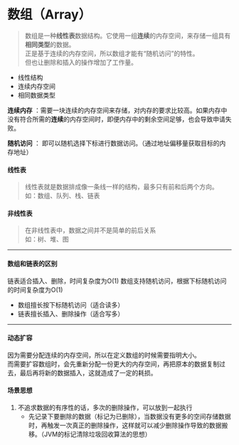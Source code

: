 # 数组（Array）
> 数组是一种**线性表**数据结构。它使用一组**连续**的内存空间，来存储一组具有**相同类型**的数据。<br>
正是基于连续的内存空间，所以数组才能有“随机访问”的特性。<br>但也让删除和插入的操作增加了工作量。

- 线性结构
- 连续内存空间
- 相同数据类型


**连续内存** ：需要一块连续的内存空间来存储，对内存的要求比较高。如果内存中没有符合所需的**连续**的内存空间时，即便内存中的剩余空间足够，也会导致申请失败。

**随机访问** ： 即可以随机选择下标进行数据访问。（通过地址偏移量获取目标的内存地址）

#### 线性表
> 线性表就是数据排成像一条线一样的结构，最多只有前和后两个方向。<br>
如：数组、队列、栈、链表

#### 非线性表
> 在非线性表中，数据之间并不是简单的前后关系<br>
如：树、堆、图

---

#### 数组和链表的区别
链表适合插入、删除，时间复杂度为O(1)
数组支持随机访问，根据下标随机访问的时间复杂度为O(1)

- 数组擅长按下标随机访问（适合读多）
- 链表擅长插入、删除操作（适合写多）

--- 
#### 动态扩容
因为需要分配连续的内存空间，所以在定义数组的时候需要指明大小。<br>
而需要扩容数组时，会先重新分配一份更大的内存空间，再把原本的数据复制过去，最后再将新的数据插入，这就造成了一定的耗损。


 #### 场景思想
 1. 不追求数据的有序性的话，多次的删除操作，可以放到一起执行
    - 先记录下要删除的数据（标记为已删除），当数据没有更多的空间存储数据时，再触发一次真正的删除操作，这样就可以减少删除操作导致的数据搬移。（JVM的标记清除垃圾回收算法的思想）
 